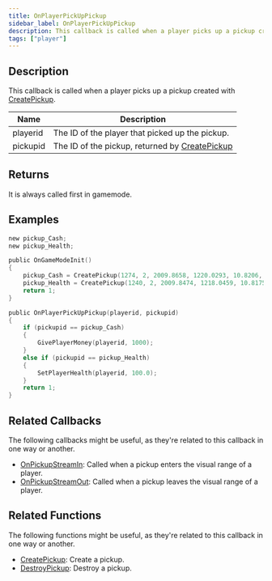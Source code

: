 ```yaml
---
title: OnPlayerPickUpPickup
sidebar_label: OnPlayerPickUpPickup
description: This callback is called when a player picks up a pickup created with CreatePickup.
tags: ["player"]
---
```


## Description

This callback is called when a player picks up a pickup created with [CreatePickup](../functions/CreatePickup).

| Name     | Description                                                                 |
|----------|-----------------------------------------------------------------------------|
| playerid | The ID of the player that picked up the pickup.                             |
| pickupid | The ID of the pickup, returned by [CreatePickup](../functions/CreatePickup) |

## Returns

It is always called first in gamemode.

## Examples

```c
new pickup_Cash;
new pickup_Health;

public OnGameModeInit()
{
    pickup_Cash = CreatePickup(1274, 2, 2009.8658, 1220.0293, 10.8206, -1);
    pickup_Health = CreatePickup(1240, 2, 2009.8474, 1218.0459, 10.8175, -1);
    return 1;
}

public OnPlayerPickUpPickup(playerid, pickupid)
{
    if (pickupid == pickup_Cash)
    {
        GivePlayerMoney(playerid, 1000);
    }
    else if (pickupid == pickup_Health)
    {
        SetPlayerHealth(playerid, 100.0);
    }
    return 1;
}
```

## Related Callbacks

The following callbacks might be useful, as they're related to this callback in one way or another. 

- [OnPickupStreamIn](OnPickupStreamIn): Called when a pickup enters the visual range of a player.
- [OnPickupStreamOut](OnPickupStreamOut): Called when a pickup leaves the visual range of a player.

## Related Functions

The following functions might be useful, as they're related to this callback in one way or another. 

- [CreatePickup](../functions/CreatePickup): Create a pickup.
- [DestroyPickup](../functions/DestroyPickup): Destroy a pickup.
